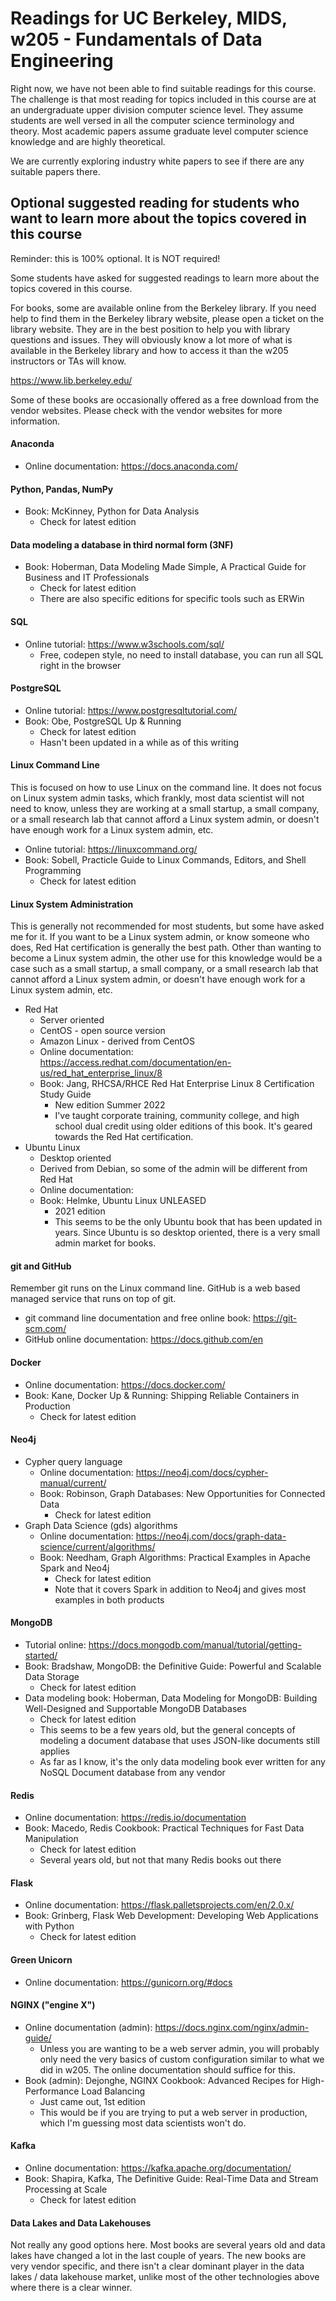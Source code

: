 # Readings for UC Berkeley, MIDS, w205 - Fundamentals of Data Engineering

Right now, we have not been able to find suitable readings for this course.  The challenge is that most reading for topics included in this course are at an undergraduate upper division computer science level.  They assume students are well versed in all the computer science terminology and theory. Most academic papers assume graduate level computer science knowledge and are highly theoretical.

We are currently exploring industry white papers to see if there are any suitable papers there.

## Optional suggested reading for students who want to learn more about the topics covered in this course

Reminder: this is 100% optional.  It is NOT required!

Some students have asked for suggested readings to learn more about the topics covered in this course.  

For books, some are available online from the Berkeley library.  If you need help to find them in the Berkeley library website, please open a ticket on the library website.  They are in the best position to help you with library questions and issues.  They will obviously know a lot more of what is available in the Berkeley library and how to access it than the w205 instructors or TAs will know.

https://www.lib.berkeley.edu/

Some of these books are occasionally offered as a free download from the vendor websites.  Please check with the vendor websites for more information.  

#### Anaconda
* Online documentation: https://docs.anaconda.com/

#### Python, Pandas, NumPy
* Book: McKinney, Python for Data Analysis 
  * Check for latest edition

#### Data modeling a database in third normal form (3NF)
* Book: Hoberman, Data Modeling Made Simple, A Practical Guide for Business and IT Professionals 
  * Check for latest edition
  * There are also specific editions for specific tools such as ERWin

#### SQL
* Online tutorial: https://www.w3schools.com/sql/
  * Free, codepen style, no need to install database, you can run all SQL right in the browser

#### PostgreSQL
* Online tutorial: https://www.postgresqltutorial.com/
* Book: Obe, PostgreSQL Up & Running 
  * Check for latest edition
  * Hasn't been updated in a while as of this writing

#### Linux Command Line
This is focused on how to use Linux on the command line.  It does not focus on Linux system admin tasks, which frankly, most data scientist will not need to know, unless they are working at a small startup, a small company, or a small research lab that cannot afford a Linux system admin, or doesn't have enough work for a Linux system admin, etc.
* Online tutorial: https://linuxcommand.org/
* Book: Sobell, Practicle Guide to Linux Commands, Editors, and Shell Programming 
  * Check for latest edition

#### Linux System Administration
This is generally not recommended for most students, but some have asked me for it.  If you want to be a Linux system admin, or know someone who does, Red Hat certification is generally the best path.  Other than wanting to become a Linux system admin, the other use for this knowledge would be a case such as a small startup, a small company, or a small research lab that cannot afford a Linux system admin, or doesn't have enough work for a Linux system admin, etc.
* Red Hat
  * Server oriented
  * CentOS - open source version
  * Amazon Linux - derived from CentOS
  * Online documentation: https://access.redhat.com/documentation/en-us/red_hat_enterprise_linux/8
  * Book: Jang, RHCSA/RHCE Red Hat Enterprise Linux 8 Certification Study Guide  
    * New edition Summer 2022
    * I've taught corporate training, community college, and high school dual credit using older editions of this book.  It's geared towards the Red Hat certification.
* Ubuntu Linux
  * Desktop oriented
  * Derived from Debian, so some of the admin will be different from Red Hat
  * Online documentation: 
  * Book: Helmke, Ubuntu Linux UNLEASED 
    * 2021 edition
    * This seems to be the only Ubuntu book that has been updated in years. Since Ubuntu is so desktop oriented, there is a very small admin market for books.

#### git and GitHub 
Remember git runs on the Linux command line.  GitHub is a web based managed service that runs on top of git.
* git command line documentation and free online book: https://git-scm.com/
* GitHub online documentation: https://docs.github.com/en

#### Docker
* Online documentation: https://docs.docker.com/
* Book: Kane, Docker Up & Running: Shipping Reliable Containers in Production 
  * Check for latest edition

#### Neo4j
* Cypher query language
  * Online documentation: https://neo4j.com/docs/cypher-manual/current/
  * Book: Robinson, Graph Databases: New Opportunities for Connected Data
    * Check for latest edition
* Graph Data Science (gds) algorithms
  * Online documentation: https://neo4j.com/docs/graph-data-science/current/algorithms/
  * Book: Needham, Graph Algorithms: Practical Examples in Apache Spark and Neo4j 
    * Check for latest edition
    * Note that it covers Spark in addition to Neo4j and gives most examples in both products

#### MongoDB
* Tutorial online: https://docs.mongodb.com/manual/tutorial/getting-started/
* Book: Bradshaw, MongoDB: the Definitive Guide: Powerful and Scalable Data Storage
  * Check for latest edition
* Data modeling book: Hoberman, Data Modeling for MongoDB: Building Well-Designed and Supportable MongoDB Databases 
  * Check for latest edition
  * This seems to be a few years old, but the general concepts of modeling a document database that uses JSON-like documents still applies
  * As far as I know, it's the only data modeling book ever written for any NoSQL Document database from any vendor

#### Redis
* Online documentation: https://redis.io/documentation
* Book: Macedo, Redis Cookbook: Practical Techniques for Fast Data Manipulation
  * Check for latest edition
  * Several years old, but not that many Redis books out there

#### Flask
* Online documentation: https://flask.palletsprojects.com/en/2.0.x/
* Book: Grinberg, Flask Web Development: Developing Web Applications with Python
  * Check for latest edition

#### Green Unicorn
* Online documentation: https://gunicorn.org/#docs

#### NGINX ("engine X") 
* Online documentation (admin): https://docs.nginx.com/nginx/admin-guide/
  * Unless you are wanting to be a web server admin, you will probably only need the very basics of custom configuration similar to what we did in w205.  The online documentation should suffice for this.
* Book (admin): Dejonghe, NGINX Cookbook: Advanced Recipes for High-Performance Load Balancing
  * Just came out, 1st edition
  * This would be if you are trying to put a web server in production, which I'm guessing most data scientists won't do.

#### Kafka
* Online documentation: https://kafka.apache.org/documentation/
* Book: Shapira, Kafka, The Definitive Guide: Real-Time Data and Stream Processing at Scale
  * Check for latest edition

#### Data Lakes and Data Lakehouses
Not really any good options here.  Most books are several years old and data lakes have changed a lot in the last couple of years.  The new books are very vendor specific, and there isn't a clear dominant player in the data lakes / data lakehouse market, unlike most of the other technologies above where there is a clear winner.


